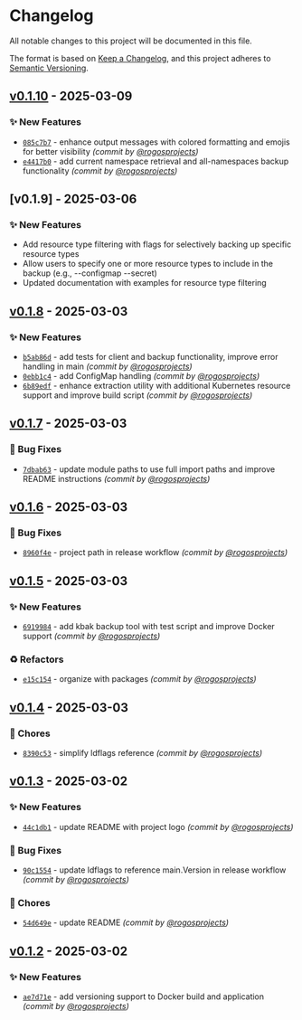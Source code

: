 # Changelog
All notable changes to this project will be documented in this file.

The format is based on [Keep a Changelog](https://keepachangelog.com/en/1.0.0/),
and this project adheres to [Semantic Versioning](https://semver.org/spec/v2.0.0.html).

## [v0.1.10] - 2025-03-09
### :sparkles: New Features
- [`085c7b7`](https://github.com/rogosprojects/kbak/commit/085c7b7917956592fa84f0b06f2c52c44a1d243d) - enhance output messages with colored formatting and emojis for better visibility *(commit by [@rogosprojects](https://github.com/rogosprojects))*
- [`e4417b0`](https://github.com/rogosprojects/kbak/commit/e4417b0715d7d3e8519ed2cea72d0a05c13bf2f7) - add current namespace retrieval and all-namespaces backup functionality *(commit by [@rogosprojects](https://github.com/rogosprojects))*


## [v0.1.9] - 2025-03-06
### :sparkles: New Features
- Add resource type filtering with flags for selectively backing up specific resource types
- Allow users to specify one or more resource types to include in the backup (e.g., --configmap --secret)
- Updated documentation with examples for resource type filtering

## [v0.1.8] - 2025-03-03
### :sparkles: New Features
- [`b5ab86d`](https://github.com/rogosprojects/kbak/commit/b5ab86d5eeb06756ad1135303f36582736ec2959) - add tests for client and backup functionality, improve error handling in main *(commit by [@rogosprojects](https://github.com/rogosprojects))*
- [`0ebb1c4`](https://github.com/rogosprojects/kbak/commit/0ebb1c4c4b1d53e2f5723e4b632252752348e7cf) - add ConfigMap handling *(commit by [@rogosprojects](https://github.com/rogosprojects))*
- [`6b89edf`](https://github.com/rogosprojects/kbak/commit/6b89edf5265a19e9db99d4fd6a0d9649eb266e93) - enhance extraction utility with additional Kubernetes resource support and improve build script *(commit by [@rogosprojects](https://github.com/rogosprojects))*

## [v0.1.7] - 2025-03-03
### :bug: Bug Fixes
- [`7dbab63`](https://github.com/rogosprojects/kbak/commit/7dbab634f202d62375caad2aede91152a5af2d80) - update module paths to use full import paths and improve README instructions *(commit by [@rogosprojects](https://github.com/rogosprojects))*


## [v0.1.6] - 2025-03-03
### :bug: Bug Fixes
- [`8960f4e`](https://github.com/rogosprojects/kbak/commit/8960f4ec93e7d03be046847b18de482d59b68770) - project path in release workflow *(commit by [@rogosprojects](https://github.com/rogosprojects))*


## [v0.1.5] - 2025-03-03
### :sparkles: New Features
- [`6919984`](https://github.com/rogosprojects/kbak/commit/69199846e9452f27693626caecd0687614e78c12) - add kbak backup tool with test script and improve Docker support *(commit by [@rogosprojects](https://github.com/rogosprojects))*

### :recycle: Refactors
- [`e15c154`](https://github.com/rogosprojects/kbak/commit/e15c15458885024f595f42dab1b56b7540a5ebbd) - organize with packages *(commit by [@rogosprojects](https://github.com/rogosprojects))*


## [v0.1.4] - 2025-03-03
### :wrench: Chores
- [`8390c53`](https://github.com/rogosprojects/kbak/commit/8390c5340d80c7f325cc60f9547a1f782e17ce61) - simplify ldflags reference *(commit by [@rogosprojects](https://github.com/rogosprojects))*


## [v0.1.3] - 2025-03-02
### :sparkles: New Features
- [`44c1db1`](https://github.com/rogosprojects/kbak/commit/44c1db15a24cf064e6dd6628b14941e2e25bb4e9) - update README with project logo *(commit by [@rogosprojects](https://github.com/rogosprojects))*

### :bug: Bug Fixes
- [`90c1554`](https://github.com/rogosprojects/kbak/commit/90c15546572821605efcbda1396d99559adf982d) - update ldflags to reference main.Version in release workflow *(commit by [@rogosprojects](https://github.com/rogosprojects))*

### :wrench: Chores
- [`54d649e`](https://github.com/rogosprojects/kbak/commit/54d649eb72785df4db488b2265ab41108d980547) - update README *(commit by [@rogosprojects](https://github.com/rogosprojects))*


## [v0.1.2] - 2025-03-02
### :sparkles: New Features
- [`ae7d71e`](https://github.com/rogosprojects/kbak/commit/ae7d71e70b08dd0a505c16e1b00d0be9596de6da) - add versioning support to Docker build and application *(commit by [@rogosprojects](https://github.com/rogosprojects))*

[v0.1.2]: https://github.com/rogosprojects/kbak/compare/v0.1.1...v0.1.2
[v0.1.3]: https://github.com/rogosprojects/kbak/compare/v0.1.2...v0.1.3
[v0.1.4]: https://github.com/rogosprojects/kbak/compare/v0.1.3...v0.1.4
[v0.1.5]: https://github.com/rogosprojects/kbak/compare/v0.1.4...v0.1.5
[v0.1.6]: https://github.com/rogosprojects/kbak/compare/v0.1.5...v0.1.6
[v0.1.7]: https://github.com/rogosprojects/kbak/compare/v0.1.6...v0.1.7
[v0.1.8]: https://github.com/rogosprojects/kbak/compare/v0.1.7...v0.1.8
[v0.1.10]: https://github.com/rogosprojects/kbak/compare/v0.1.9...v0.1.10
